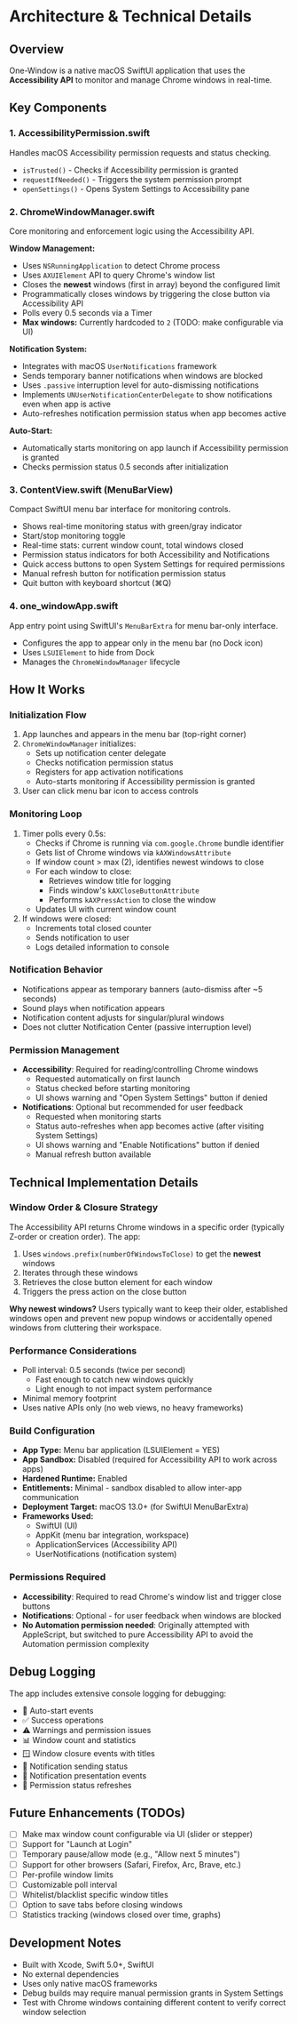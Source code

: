 # Architecture & Technical Details

## Overview
One-Window is a native macOS SwiftUI application that uses the **Accessibility API** to monitor and manage Chrome windows in real-time.

## Key Components

### 1. **AccessibilityPermission.swift**
Handles macOS Accessibility permission requests and status checking.
- `isTrusted()` - Checks if Accessibility permission is granted
- `requestIfNeeded()` - Triggers the system permission prompt
- `openSettings()` - Opens System Settings to Accessibility pane

### 2. **ChromeWindowManager.swift**
Core monitoring and enforcement logic using the Accessibility API.

**Window Management:**
- Uses `NSRunningApplication` to detect Chrome process
- Uses `AXUIElement` API to query Chrome's window list
- Closes the **newest** windows (first in array) beyond the configured limit
- Programmatically closes windows by triggering the close button via Accessibility API
- Polls every 0.5 seconds via a Timer
- **Max windows:** Currently hardcoded to `2` (TODO: make configurable via UI)

**Notification System:**
- Integrates with macOS `UserNotifications` framework
- Sends temporary banner notifications when windows are blocked
- Uses `.passive` interruption level for auto-dismissing notifications
- Implements `UNUserNotificationCenterDelegate` to show notifications even when app is active
- Auto-refreshes notification permission status when app becomes active

**Auto-Start:**
- Automatically starts monitoring on app launch if Accessibility permission is granted
- Checks permission status 0.5 seconds after initialization

### 3. **ContentView.swift (MenuBarView)**
Compact SwiftUI menu bar interface for monitoring controls.
- Shows real-time monitoring status with green/gray indicator
- Start/stop monitoring toggle
- Real-time stats: current window count, total windows closed
- Permission status indicators for both Accessibility and Notifications
- Quick access buttons to open System Settings for required permissions
- Manual refresh button for notification permission status
- Quit button with keyboard shortcut (⌘Q)

### 4. **one_windowApp.swift**
App entry point using SwiftUI's `MenuBarExtra` for menu bar-only interface.
- Configures the app to appear only in the menu bar (no Dock icon)
- Uses `LSUIElement` to hide from Dock
- Manages the `ChromeWindowManager` lifecycle

## How It Works

### Initialization Flow
1. App launches and appears in the menu bar (top-right corner)
2. `ChromeWindowManager` initializes:
   - Sets up notification center delegate
   - Checks notification permission status
   - Registers for app activation notifications
   - Auto-starts monitoring if Accessibility permission is granted
3. User can click menu bar icon to access controls

### Monitoring Loop
1. Timer polls every 0.5s:
   - Checks if Chrome is running via `com.google.Chrome` bundle identifier
   - Gets list of Chrome windows via `kAXWindowsAttribute`
   - If window count > max (2), identifies newest windows to close
   - For each window to close:
     - Retrieves window title for logging
     - Finds window's `kAXCloseButtonAttribute`
     - Performs `kAXPressAction` to close the window
   - Updates UI with current window count
2. If windows were closed:
   - Increments total closed counter
   - Sends notification to user
   - Logs detailed information to console

### Notification Behavior
- Notifications appear as temporary banners (auto-dismiss after ~5 seconds)
- Sound plays when notification appears
- Notification content adjusts for singular/plural windows
- Does not clutter Notification Center (passive interruption level)

### Permission Management
- **Accessibility**: Required for reading/controlling Chrome windows
  - Requested automatically on first launch
  - Status checked before starting monitoring
  - UI shows warning and "Open System Settings" button if denied
- **Notifications**: Optional but recommended for user feedback
  - Requested when monitoring starts
  - Status auto-refreshes when app becomes active (after visiting System Settings)
  - UI shows warning and "Enable Notifications" button if denied
  - Manual refresh button available

## Technical Implementation Details

### Window Order & Closure Strategy
The Accessibility API returns Chrome windows in a specific order (typically Z-order or creation order). The app:
1. Uses `windows.prefix(numberOfWindowsToClose)` to get the **newest** windows
2. Iterates through these windows
3. Retrieves the close button element for each window
4. Triggers the press action on the close button

**Why newest windows?** Users typically want to keep their older, established windows open and prevent new popup windows or accidentally opened windows from cluttering their workspace.

### Performance Considerations
- Poll interval: 0.5 seconds (twice per second)
  - Fast enough to catch new windows quickly
  - Light enough to not impact system performance
- Minimal memory footprint
- Uses native APIs only (no web views, no heavy frameworks)

### Build Configuration
- **App Type:** Menu bar application (LSUIElement = YES)
- **App Sandbox:** Disabled (required for Accessibility API to work across apps)
- **Hardened Runtime:** Enabled
- **Entitlements:** Minimal - sandbox disabled to allow inter-app communication
- **Deployment Target:** macOS 13.0+ (for SwiftUI MenuBarExtra)
- **Frameworks Used:**
  - SwiftUI (UI)
  - AppKit (menu bar integration, workspace)
  - ApplicationServices (Accessibility API)
  - UserNotifications (notification system)

### Permissions Required
- **Accessibility**: Required to read Chrome's window list and trigger close buttons
- **Notifications**: Optional - for user feedback when windows are blocked
- **No Automation permission needed**: Originally attempted with AppleScript, but switched to pure Accessibility API to avoid the Automation permission complexity

## Debug Logging
The app includes extensive console logging for debugging:
- 🚀 Auto-start events
- ✅ Success operations
- ⚠️ Warnings and permission issues
- 📊 Window count and statistics
- 🪟 Window closure events with titles
- 📮 Notification sending status
- 🔔 Notification presentation events
- 🔄 Permission status refreshes

## Future Enhancements (TODOs)
- [ ] Make max window count configurable via UI (slider or stepper)
- [ ] Support for "Launch at Login"
- [ ] Temporary pause/allow mode (e.g., "Allow next 5 minutes")
- [ ] Support for other browsers (Safari, Firefox, Arc, Brave, etc.)
- [ ] Per-profile window limits
- [ ] Customizable poll interval
- [ ] Whitelist/blacklist specific window titles
- [ ] Option to save tabs before closing windows
- [ ] Statistics tracking (windows closed over time, graphs)

## Development Notes
- Built with Xcode, Swift 5.0+, SwiftUI
- No external dependencies
- Uses only native macOS frameworks
- Debug builds may require manual permission grants in System Settings
- Test with Chrome windows containing different content to verify correct window selection

